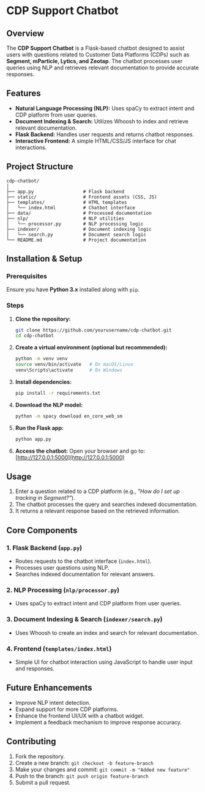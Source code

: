 # CDP Support Chatbot

## Overview
The **CDP Support Chatbot** is a Flask-based chatbot designed to assist users with questions related to Customer Data Platforms (CDPs) such as **Segment, mParticle, Lytics, and Zeotap**. The chatbot processes user queries using NLP and retrieves relevant documentation to provide accurate responses.

## Features
- **Natural Language Processing (NLP):** Uses spaCy to extract intent and CDP platform from user queries.
- **Document Indexing & Search:** Utilizes Whoosh to index and retrieve relevant documentation.
- **Flask Backend:** Handles user requests and returns chatbot responses.
- **Interactive Frontend:** A simple HTML/CSS/JS interface for chat interactions.

## Project Structure
```
cdp-chatbot/
│
├── app.py                  # Flask backend
├── static/                 # Frontend assets (CSS, JS)
├── templates/              # HTML templates
│   └── index.html          # Chatbot interface
├── data/                   # Processed documentation
├── nlp/                    # NLP utilities
│   └── processor.py        # NLP processing logic
├── indexer/                # Document indexing logic
│   └── search.py           # Document search logic
└── README.md               # Project documentation
```

## Installation & Setup
### Prerequisites
Ensure you have **Python 3.x** installed along with `pip`.

### Steps
1. **Clone the repository:**
   ```bash
   git clone https://github.com/yourusername/cdp-chatbot.git
   cd cdp-chatbot
   ```
2. **Create a virtual environment (optional but recommended):**
   ```bash
   python -m venv venv
   source venv/bin/activate   # On macOS/Linux
   venv\Scripts\activate      # On Windows
   ```
3. **Install dependencies:**
   ```bash
   pip install -r requirements.txt
   ```
4. **Download the NLP model:**
   ```bash
   python -m spacy download en_core_web_sm
   ```
5. **Run the Flask app:**
   ```bash
   python app.py
   ```
6. **Access the chatbot:**
   Open your browser and go to: [http://127.0.0.1:5000](http://127.0.0.1:5000)

## Usage
1. Enter a question related to a CDP platform (e.g., *"How do I set up tracking in Segment?"*).
2. The chatbot processes the query and searches indexed documentation.
3. It returns a relevant response based on the retrieved information.

## Core Components
### 1. **Flask Backend (`app.py`)**
- Routes requests to the chatbot interface (`index.html`).
- Processes user questions using NLP.
- Searches indexed documentation for relevant answers.

### 2. **NLP Processing (`nlp/processor.py`)**
- Uses spaCy to extract intent and CDP platform from user queries.

### 3. **Document Indexing & Search (`indexer/search.py`)**
- Uses Whoosh to create an index and search for relevant documentation.

### 4. **Frontend (`templates/index.html`)**
- Simple UI for chatbot interaction using JavaScript to handle user input and responses.

## Future Enhancements
- Improve NLP intent detection.
- Expand support for more CDP platforms.
- Enhance the frontend UI/UX with a chatbot widget.
- Implement a feedback mechanism to improve response accuracy.

## Contributing
1. Fork the repository.
2. Create a new branch: `git checkout -b feature-branch`
3. Make your changes and commit: `git commit -m "Added new feature"`
4. Push to the branch: `git push origin feature-branch`
5. Submit a pull request.


